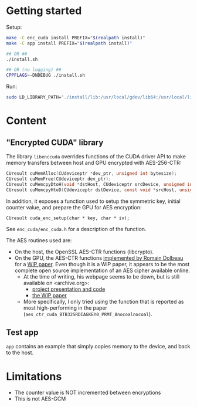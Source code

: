 # Getting started

Setup:

```bash
make -C enc_cuda install PREFIX="$(realpath install)"
make -C app install PREFIX="$(realpath install)"

## OR ##
./install.sh

## OR (no logging) ##
CPPFLAGS=-DNDEBUG ./install.sh
```

Run:

```bash
sudo LD_LIBRARY_PATH="./install/lib:/usr/local/gdev/lib64:/usr/local/lib64" ./install/bin/cuda_enc_app
```

# Content

## "Encrypted CUDA" library

The library `libenccuda` overrides functions of the CUDA driver API to make
memory transfers between host and GPU encrypted with AES-256-CTR:

```C
CUresult cuMemAlloc(CUdeviceptr *dev_ptr, unsigned int bytesize);
CUresult cuMemFree(CUdeviceptr dev_ptr);
CUresult cuMemcpyDtoH(void *dstHost, CUdeviceptr srcDevice, unsigned int ByteCount);
CUresult cuMemcpyHtoD(CUdeviceptr dstDevice, const void *srcHost, unsigned int ByteCount);
```

In addition, it exposes a function used to setup the symmetric key, initial
counter value, and prepare the GPU for AES encryption:

```
CUresult cuda_enc_setup(char * key, char * iv);
```

See `enc_cuda/enc_cuda.h` for a description of the function.


The AES routines used are:

- On the host, the OpenSSL AES-CTR functions (libcrypto).
- On the GPU, the AES-CTR functions [implemented by Romain Dolbeau](http://dolbeau.name/dolbeau/crypto/crypto.html) for a [WIP paper](http://www.dolbeau.name/dolbeau/publications/aes_gcm_gpu.pdf). Even though it is a WIP paper, it appears to be the most complete open source implementation of an AES cipher available online.
    + At the time of writing, his webpage seems to be down, but is still available on <archive.org>:
        * [project presentation and code](https://web.archive.org/web/20221127200344/http://dolbeau.name/dolbeau/crypto/crypto.html)
        * [the WIP paper](https://web.archive.org/web/20210813051708/http://www.dolbeau.name/dolbeau/publications/aes_gcm_gpu.pdf)
    + More specifically, I only tried using the function that is reported as most high-performing in the paper (`aes_ctr_cuda_BTB32SRDIAGKEY0_PRMT_8nocoalnocoal`).

## Test app

`app` contains an example that simply copies memory to the device, and back to
the host.

# Limitations
- The counter value is NOT incremented between encryptions
- This is not AES-GCM
